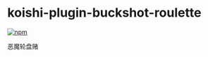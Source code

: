 # koishi-plugin-buckshot-roulette

[![npm](https://img.shields.io/npm/v/koishi-plugin-buckshot-roulette?style=flat-square)](https://www.npmjs.com/package/koishi-plugin-buckshot-roulette)

恶魔轮盘赌
